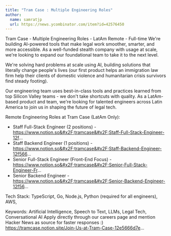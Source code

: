 ```yaml
---
title: "Tram Case : Multiple Engineering Roles"
author:
  name: samratjp
  url: https://news.ycombinator.com/item?id=42576450
---
```

Tram Case - Multiple Engineering Roles - LatAm Remote - Full-time
We&#x27;re building AI-powered tools that make legal work smoother, smarter, and more accessible. As a well-funded stealth company with usage at scale, we&#x27;re looking to expand our foundational team to take it to the next level.

We&#x27;re solving hard problems at scale using AI, building solutions that literally change people&#x27;s lives (our first product helps an immigration law firm help their clients of domestic violence and humanitarian crisis survivors find steady footing).

Our engineering team uses best-in-class tools and practices learned from top Silicon Valley teams - we don&#x27;t take shortcuts with quality. As a LatAm-based product and team, we&#x27;re looking for talented engineers across Latin America to join us in shaping the future of legal tech.

Remote Engineering Roles at Tram Case (LatAm Only):

* Staff Full-Stack Engineer (2 positions) - <a href="https:&#x2F;&#x2F;www.notion.so&#x2F;tramcase&#x2F;Staff-Full-Stack-Engineer-12f" rel="nofollow">https:&#x2F;&#x2F;www.notion.so&#x2F;tramcase&#x2F;Staff-Full-Stack-Engineer-12f</a>...
* Staff Backend Engineer (1 positions) - <a href="https:&#x2F;&#x2F;www.notion.so&#x2F;tramcase&#x2F;Staff-Backend-Engineer-12f566" rel="nofollow">https:&#x2F;&#x2F;www.notion.so&#x2F;tramcase&#x2F;Staff-Backend-Engineer-12f566</a>...
* Senior Full-Stack Engineer (Front-End Focus) - <a href="https:&#x2F;&#x2F;www.notion.so&#x2F;tramcase&#x2F;Senior-Full-Stack-Engineer-Fr" rel="nofollow">https:&#x2F;&#x2F;www.notion.so&#x2F;tramcase&#x2F;Senior-Full-Stack-Engineer-Fr</a>...
* Senior Backend Engineer - <a href="https:&#x2F;&#x2F;www.notion.so&#x2F;tramcase&#x2F;Senior-Backend-Engineer-12f56" rel="nofollow">https:&#x2F;&#x2F;www.notion.so&#x2F;tramcase&#x2F;Senior-Backend-Engineer-12f56</a>...

Tech Stack: TypeScript, Go, Node.js, Python (required for all engineers), AWS,

Keywords: Artificial Intelligence, Speech to Text, LLMs, Legal Tech, Conversational AI
Apply directly through our careers page and mention Hacker News as source for faster responses :) <a href="https:&#x2F;&#x2F;tramcase.notion.site&#x2F;Join-Us-at-Tram-Case-12e5666d7e" rel="nofollow">https:&#x2F;&#x2F;tramcase.notion.site&#x2F;Join-Us-at-Tram-Case-12e5666d7e</a>...
<JobApplication />

